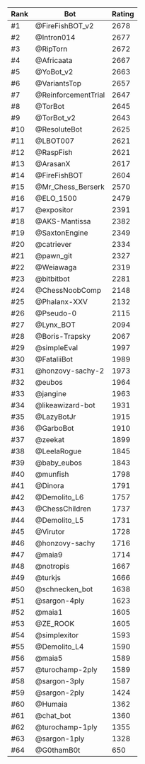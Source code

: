 Rank|Bot|Rating
---|---|---
#1|@FireFishBOT_v2|2678
#2|@Intron014|2677
#3|@RipTorn|2672
#4|@Africaata|2667
#5|@YoBot_v2|2663
#6|@VariantsTop|2657
#7|@ReinforcementTrial|2647
#8|@TorBot|2645
#9|@TorBot_v2|2643
#10|@ResoluteBot|2625
#11|@LBOT007|2621
#12|@RaspFish|2621
#13|@ArasanX|2617
#14|@FireFishBOT|2604
#15|@Mr_Chess_Berserk|2570
#16|@ELO_1500|2479
#17|@expositor|2391
#18|@AKS-Mantissa|2382
#19|@SaxtonEngine|2349
#20|@catriever|2334
#21|@pawn_git|2327
#22|@Weiawaga|2319
#23|@bitbitbot|2281
#24|@ChessNoobComp|2148
#25|@Phalanx-XXV|2132
#26|@Pseudo-0|2115
#27|@Lynx_BOT|2094
#28|@Boris-Trapsky|2067
#29|@simpleEval|1997
#30|@FataliiBot|1989
#31|@honzovy-sachy-2|1973
#32|@eubos|1964
#33|@jangine|1963
#34|@likeawizard-bot|1931
#35|@LazyBotJr|1915
#36|@GarboBot|1910
#37|@zeekat|1899
#38|@LeelaRogue|1845
#39|@baby_eubos|1843
#40|@munfish|1798
#41|@Dinora|1791
#42|@Demolito_L6|1757
#43|@ChessChildren|1737
#44|@Demolito_L5|1731
#45|@Virutor|1728
#46|@honzovy-sachy|1716
#47|@maia9|1714
#48|@notropis|1667
#49|@turkjs|1666
#50|@schnecken_bot|1638
#51|@sargon-4ply|1623
#52|@maia1|1605
#53|@ZE_ROOK|1605
#54|@simplexitor|1593
#55|@Demolito_L4|1590
#56|@maia5|1589
#57|@turochamp-2ply|1589
#58|@sargon-3ply|1587
#59|@sargon-2ply|1424
#60|@Humaia|1362
#61|@chat_bot|1360
#62|@turochamp-1ply|1355
#63|@sargon-1ply|1328
#64|@G0thamB0t|650
